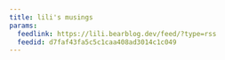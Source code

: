 ```yaml
---
title: lili's musings
params:
  feedlink: https://lili.bearblog.dev/feed/?type=rss
  feedid: d7faf43fa5c5c1caa408ad3014c1c049
---
```

